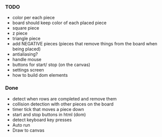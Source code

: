 ### TODO

- color per each piece
- board should keep color of each placed piece
- square piece
- z piece
- triangle piece
- add NEGATIVE pieces (pieces that remove things from the board when being placed)
- antialiasing?
- handle mouse
- buttons for start/ stop (on the canvas)
- settings screen
- how to build dom elements

### Done

- detect when rows are completed and remove them
- collision detection with other pieces on the board
- timer tick that moves a piece down
- start and stop buttons in html (dom)
- detect keyboard key presses
- Auto run
- Draw to canvas
